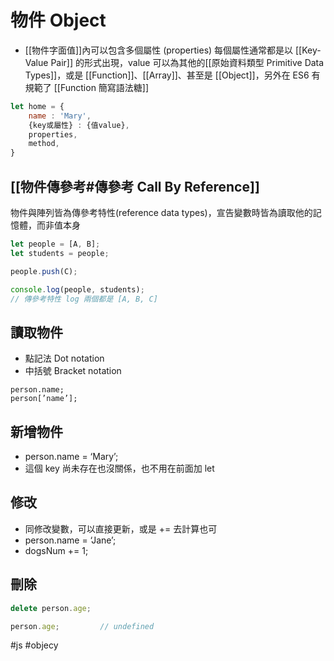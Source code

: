 # 物件 Object
- [[物件字面值]]內可以包含多個屬性 (properties)
每個屬性通常都是以 [[Key-Value Pair]] 的形式出現，value 可以為其他的[[原始資料類型 Primitive Data Types]]，或是 [[Function]]、[[Array]]、甚至是 [[Object]]，另外在 ES6 有規範了 [[Function 簡寫語法糖]]
```js
let home = {
	name : 'Mary',
	{key或屬性} : {值value},
	properties,
	method,
}
```

## [[物件傳參考#傳參考 Call By Reference]]
物件與陣列皆為傳參考特性(reference data types)，宣告變數時皆為讀取他的記憶體，而非值本身
```js
let people = [A, B];
let students = people;

people.push(C);

console.log(people, students); 
// 傳參考特性 log 兩個都是 [A, B, C]
```
## 讀取物件
-   點記法 Dot notation
-   中括號 Bracket notation
```
person.name;
person[’name’];
```

## 新增物件
-   person.name = ‘Mary’;
-   這個 key 尚未存在也沒關係，也不用在前面加 let

## 修改
-   同修改變數，可以直接更新，或是 += 去計算也可
-   person.name = ‘Jane’;
-   dogsNum += 1;

## 刪除
```js
delete person.age;

person.age;			// undefined
```
#js #objecy 